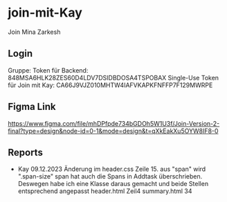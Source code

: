 # join-mit-Kay
Join Mina Zarkesh

## Login
Gruppe: 
Token für Backend: 848MSA6HLK28ZES60D4LDV7DSIDBDOSA4TSPOBAX
Single-Use
Token für Join mit Kay: CA66J9VJZ010MHTW4IAFVKAPKFNFFP7F129MWRPE

## Figma Link
https://www.figma.com/file/mhDPfpde734bGDOh5W1U3f/Join-Version-2-final?type=design&node-id=0-1&mode=design&t=qXkEakXu5OYW8IF8-0

## Reports
- Kay 09.12.2023
Änderung im header.css Zeile 15. aus "span" wird ".span-size"
span hat auch die Spans in Addtask überschrieben. Deswegen habe ich
eine Klasse daraus gemacht und beide Stellen entsprechend angepasst
header.html Zeil4 
summary.html 34
